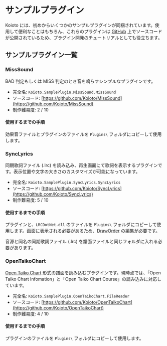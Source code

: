 # サンプルプラグイン

Koioto には、初めからいくつかのサンプルプラグインが同梱されています。使用して便利なことはもちろん、これらのプラグインは [GitHub](https://github.com/Koioto) 上でソースコードが公開されているため、プラグイン開発のチュートリアルとしても役立ちます。

## サンプルプラグイン一覧

### MissSound

BAD 判定もしくは MISS 判定のとき音を鳴らすシンプルなプラグインです。

- 完全名: `Koioto.SamplePlugin.MissSound.MissSound`
- ソースコード: [https://github.com/Koioto/MissSound](https://github.com/Koioto/MissSound)
- 制作難易度: 2 / 10

#### 使用するまでの手順

効果音ファイルとプラグインのファイルを `Plugins\` フォルダにコピーして使用します。

### SyncLyrics

同期歌詞ファイル (.lrc) を読み込み、再生画面にて歌詞を表示するプラグインです。表示位置や文字の大きさのカスタマイズが可能になっています。

- 完全名: `Koioto.SamplePlugin.SyncLyrics.SyncLyrics`
- ソースコード: [https://github.com/Koioto/SyncLyrics](https://github.com/Koioto/SyncLyrics)
- 制作難易度: 5 / 10

#### 使用するまでの手順

プラグインと、`LRCDotNet.dll` のファイルを `Plugins\` フォルダにコピーして使用します。画面に表示される必要があるため、[DrawOrder](/theme/draworder.html) の編集が必要です。

音源と同名の同期歌詞ファイル (.lrc) を譜面ファイルと同じフォルダに入れる必要があります。

### OpenTaikoChart

[Open Taiko Chart](https://github.com/AioiLight/Open-Taiko-Chart) 形式の譜面を読み込むプラグインです。現時点では、「Open Taiko Chart Infomation」と「Open Taiko Chart Course」の読み込みに対応しています。

- 完全名: `Koioto.SamplePlugin.OpenTaikoChart.FileReader`
- ソースコード: [https://github.com/Koioto/OpenTaikoChart](https://github.com/Koioto/OpenTaikoChart)
- 制作難易度: 4 / 10

#### 使用するまでの手順

プラグインのファイルを `Plugins\` フォルダにコピーして使用します。
